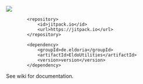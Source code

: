 [![](https://jitpack.io/v/de.eldoria/EldoUtilities.svg)](https://jitpack.io/#de.eldoria/EldoUtilities)
```
        <repository>
            <id>jitpack.io</id>
            <url>https://jitpack.io</url>
        </repository>

        <dependency>
            <groupId>de.eldoria</groupId>
            <artifactId>EldoUtilities</artifactId>
            <version>version</version>
        </dependency>

```
See wiki for documentation.
